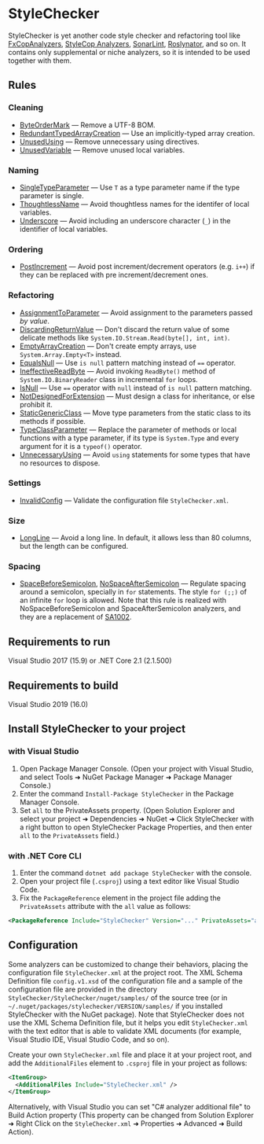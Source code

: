 # StyleChecker

StyleChecker is yet another code style checker and refactoring tool like
[FxCopAnalyzers][fxcopanalyzers],
[StyleCop Analyzers][stylecopanalyzers],
[SonarLint][sonarlint],
[Roslynator][roslynator],
and so on.
It contains only supplemental or niche analyzers,
so it is intended to be used together with them.

## Rules

### Cleaning

- [ByteOrderMark](doc/rules/ByteOrderMark.md)
  &mdash; Remove a UTF-8 BOM.
- [RedundantTypedArrayCreation](doc/rules/RedundantTypedArrayCreation.md)
  &mdash; Use an implicitly-typed array creation.
- [UnusedUsing](doc/rules/UnusedUsing.md) &mdash;
  Remove unnecessary using directives.
- [UnusedVariable](doc/rules/UnusedVariable.md) &mdash;
  Remove unused local variables.

### Naming

- [SingleTypeParameter](doc/rules/SingleTypeParameter.md) &mdash;
  Use `T` as a type parameter name if the type parameter is single.
- [ThoughtlessName](doc/rules/ThoughtlessName.md) &mdash;
  Avoid thoughtless names for the identifer of local variables.
- [Underscore](doc/rules/Underscore.md) &mdash;
  Avoid including an underscore character (`_`) in the identifier of local
  variables.

### Ordering

- [PostIncrement](doc/rules/PostIncrement.md) &mdash;
  Avoid post increment/decrement operators (e.g. `i++`) if they can be
  replaced with pre increment/decrement ones.

### Refactoring

- [AssignmentToParameter](doc/rules/AssignmentToParameter.md) &mdash;
  Avoid assignment to the parameters passed _by value_.
- [DiscardingReturnValue](doc/rules/DiscardingReturnValue.md) &mdash;
  Don't discard the return value of some delicate methods like
  `System.IO.Stream.Read(byte[], int, int)`.
- [EmptyArrayCreation](doc/rules/EmptyArrayCreation.md) &mdash;
  Don't create empty arrays, use `System.Array.Empty<T>` instead.
- [EqualsNull](doc/rules/EqualsNull.md) &mdash;
  Use `is null` pattern matching instead of `==` operator.
- [IneffectiveReadByte](doc/rules/IneffectiveReadByte.md) &mdash;
  Avoid invoking `ReadByte()` method of `System.IO.BinaryReader` class
  in incremental `for` loops.
- [IsNull](doc/rules/IsNull.md) &mdash;
  Use `==` operator with `null` instead of `is null` pattern matching.
- [NotDesignedForExtension](doc/rules/NotDesignedForExtension.md) &mdash;
  Must design a class for inheritance, or else prohibit it.
- [StaticGenericClass](doc/rules/StaticGenericClass.md) &mdash;
  Move type parameters from the static class to its methods if possible.
- [TypeClassParameter](doc/rules/TypeClassParameter.md) &mdash;
  Replace the parameter of methods or local functions with a type parameter,
  if its type is `System.Type` and every argument for it is a `typeof()`
  operator.
- [UnnecessaryUsing](doc/rules/UnnecessaryUsing.md) &mdash;
  Avoid `using` statements for some types that have no resources to dispose.

### Settings

- [InvalidConfig](doc/rules/InvalidConfig.md) &mdash;
  Validate the configuration file `StyleChecker.xml`.

### Size

- [LongLine](doc/rules/LongLine.md) &mdash;
  Avoid a long line. In default, it allows less than 80 columns,
  but the length can be configured.

### Spacing

- [SpaceBeforeSemicolon](doc/rules/SpaceBeforeSemicolon.md),
  [NoSpaceAfterSemicolon](doc/rules/NoSpaceAfterSemicolon.md) &mdash;
  Regulate spacing around a semicolon, specially in `for` statements.
  The style `for (;;)` of an infinite `for` loop is allowed.
  Note that this rule is realized with NoSpaceBeforeSemicolon and
  SpaceAfterSemicolon analyzers, and they are a replacement of
  [SA1002][sa1002].

## Requirements to run

Visual Studio 2017 (15.9) or .NET Core 2.1 (2.1.500)

## Requirements to build

Visual Studio 2019 (16.0)

## Install StyleChecker to your project

### with Visual Studio

1. Open Package Manager Console. (Open your project with Visual Studio, and
   select Tools
   &#x279c; NuGet Package Manager
   &#x279c; Package Manager Console.)
2. Enter the command `Install-Package StyleChecker` in the Package Manager
   Console.
3. Set `all` to the PrivateAssets property. (Open Solution Explorer
   and select your project
   &#x279c; Dependencies
   &#x279c; NuGet
   &#x279c; Click StyleChecker with a right button to open StyleChecker
   Package Properties, and then enter `all` to the `PrivateAssets` field.)

### with .NET Core CLI

1. Enter the command `dotnet add package StyleChecker` with the console.
2. Open your project file (`.csproj`) using a text editor like Visual Studio
   Code.
3. Fix the `PackageReference` element in the project file adding the
   `PrivateAssets` attribute with the `all` value as follows:

```xml
<PackageReference Include="StyleChecker" Version="..." PrivateAssets="all" />
```

## Configuration

Some analyzers can be customized to change their behaviors,
placing the configuration file `StyleChecker.xml` at the project root.
The XML Schema Definition file `config.v1.xsd` of the configuration file
and a sample of the configuration file are provided in the directory
`StyleChecker/StyleChecker/nuget/samples/` of the source tree
(or in `~/.nuget/packages/stylechecker/VERSION/samples/`
if you installed StyleChecker with the NuGet package). Note that
StyleChecker does not use the XML Schema Definition file,
but it helps you edit `StyleChecker.xml` with the text editor
that is able to validate XML documents (for example, Visual Studio IDE,
Visual Studio Code, and so on).

Create your own `StyleChecker.xml` file and place it at your project root,
and add the `AdditionalFiles` element to `.csproj` file in your project
as follows:

```xml
<ItemGroup>
  <AdditionalFiles Include="StyleChecker.xml" />
</ItemGroup>
```

Alternatively, with Visual Studio you can set "C# analyzer additional file"
to Build Action property (This property can be changed from
Solution Explorer
&#x279c; Right Click on the `StyleChecker.xml`
&#x279c; Properties
&#x279c; Advanced
&#x279c; Build Action).

[fxcopanalyzers]: https://github.com/dotnet/roslyn-analyzers
[stylecopanalyzers]: https://github.com/DotNetAnalyzers/StyleCopAnalyzers
[sonarlint]: https://github.com/SonarSource/sonarlint-visualstudio
[roslynator]: https://github.com/JosefPihrt/Roslynator
[sa1002]:
  https://github.com/DotNetAnalyzers/StyleCopAnalyzers/blob/master/documentation/SA1002.md
